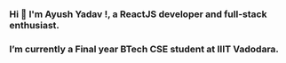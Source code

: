 ### Hi 👋 I'm Ayush Yadav !, a ReactJS developer and full-stack enthusiast.
### I’m currently a Final year BTech CSE student at IIIT Vadodara.

<!--
**ayushy11/ayushy11** is a ✨ _special_ ✨ repository because its `README.md` (this file) appears on your GitHub profile.

